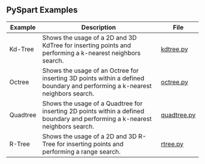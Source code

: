 ## PySpart Examples

| Example  | Description                                                                                                                  | File                       |
|----------|------------------------------------------------------------------------------------------------------------------------------|----------------------------|
| Kd-Tree  | Shows the usage of a 2D and 3D KdTree for inserting points and performing a k-nearest neighbors search.                      | [kdtree.py](kdtree.py)     |
| Octree   | Shows the usage of an Octree for inserting 3D points within a defined boundary and performing a k-nearest neighbors search.  | [octree.py](octree.py)     |
| Quadtree | Shows the usage of a Quadtree for inserting 2D points within a defined boundary and performing a k-nearest neighbors search. | [quadtree.py](quadtree.py) |
| R-Tree   | Shows the usage of a 2D and 3D R-Tree for inserting points and performing a range search.                                    | [rtree.py](rtree.py)       |
